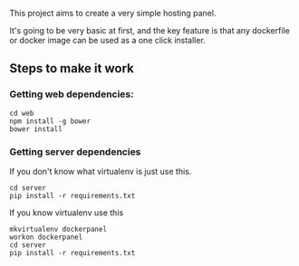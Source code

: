 This project aims to create a very simple hosting panel.

It's going to be very basic at first, and the key feature is that any dockerfile
or docker image can be used as a one click installer.


## Steps to make it work


### Getting web dependencies:

```
cd web
npm install -g bower
bower install
```

### Getting server dependencies

If you don't know what virtualenv is just use this.

```
cd server
pip install -r requirements.txt
```

If you know virtualenv use this

```
mkvirtualenv dockerpanel
workon dockerpanel
cd server
pip install -r requirements.txt
```

